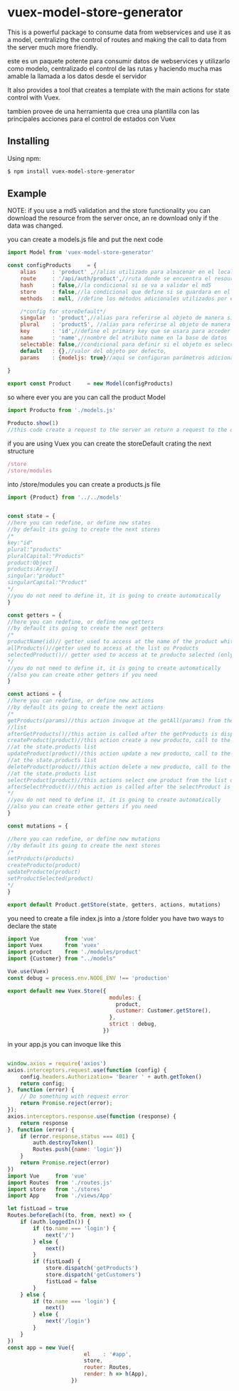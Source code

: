# vuex-model-store-generator
This is a powerful package to consume data from webservices and use it as a model, centralizing the control of routes and
 making the call to data from the server much more friendly.

este es un paquete potente para consumir datos de webservices y utilizarlo como modelo, centralizado el control de las 
rutas y haciendo mucha mas amable la llamada a los datos desde el servidor

It also provides a tool that creates a template with the main actions for state control with Vuex.

tambien provee de una herramienta que crea una plantilla con las principales acciones para el control de estados con Vuex

## Installing

Using npm:

```bash
$ npm install vuex-model-store-generator
```


## Example
NOTE: if you use a md5 validation and the store functionality you can download the resource from the server once,
an re download only if the data was changed.

you can create a models.js file and put the next code

```js
import Model from 'vuex-model-store-generator'

const configProducts     = {
    alias     : 'product' ,//alias utilizado para almacenar en el localstorage
    route     : '/api/auth/product',//ruta donde se encuentra el resource
    hash      : false,//la condicional si se va a validar el md5
    store     : false,//la condicional que define si se guardara en el localstorage
    methods   : null, //define los métodos adicionales utilizados por el modelo

    /*config for storeDefault*/
    singular  : 'product',//alias para referirse al objeto de manera singular
    plural    : 'productS', //alias para referirse al objeto de manera plural
    key       : 'id',//define el primary key que se usara para acceder al objeto
    name      : 'name',//nombre del atributo name en la base de datos
    selectable: false,//condicional para definir si el objeto es seleccionable
    default   : {},//valor del objeto por defecto,
    params    : {modeljs: true}//aquí se configuran parámetros adicionales a enviar en los request excepto DELETE
   
}

export const Product     = new Model(configProducts)
```

so where ever you are you can call the product Model

```js
import Producto from './models.js'

Producto.show(1)
//this code create a request to the server an return a request to the objet whit the id Nr 1
```

if you are using Vuex you can create the storeDefault
crating the next structure
```js
/store
/store/modules
```
into /store/modules you can create a products.js file
```js
import {Product} from '../../models'


const state = {
//here you can redefine, or define new states
//by default its going to create the next stores
/*
key:"id"
plural:"products"
pluralCapital:"Products"
product:Object
products:Array[]
singular:"product"
singularCapital:"Product"
*/
//you do not need to define it, it is going to create automatically 
}

const getters = {
//here you can redefine, or define new getters
//by default its going to create the next getters
/*
productName(id)// getter used to access at the name of the product whit the id
allProducts()//getter used to access at the list os Products
selectedProduct()// getter used to access at te producto selected (only if is selectable)
*/
//you do not need to define it, it is going to create automatically 
//also you can create other getters if you need
}

const actions = {
//here you can redefine, or define new actions
//by default its going to create the next actions
/*
getProducts(params)//this action invoque at the getAll(params) from the model an store the response into a state.products 
//list
afterGetProducts()//this action is called after the getProducts is dispatched, you yo can redefine it if you need
createProduct(product)//this action create a new producto, call to the create(product) from the model and add the response 
//at the state.products list
updateProduct(product)//this action update a new producto, call to the update(product) from the model and add the response 
//at the state.products list
deleteProduct(product)//this action delete a new producto, call to the delete(product) from the model and add the response 
//at the state.products list
selectProduct(product)//this actions select one product from the list of products an put tha value into a state.product
afterSelectProduct()//this action is called after the selectProduct is dispatched, you yo can redefine it if you need
*/
//you do not need to define it, it is going to create automatically 
//also you can create other getters if you need
}

const mutations = {

//here you can redefine, or define new mutations
//by default its going to create the next stores
/*
setProducts(products)
createProducto(product)
updateProducto(product)
setProductSelected(product)
*/
}

export default Product.getStore(state, getters, actions, mutations)

```
you need to create a file index.js into a /store folder you have two ways to declare the state

````js
import Vue        from 'vue'
import Vuex       from 'vuex'
import product    from './modules/product'
import {Customer} from "../models"

Vue.use(Vuex)
const debug = process.env.NODE_ENV !== 'production'

export default new Vuex.Store({
                                modules: {
                                  product,
                                  customer: Customer.getStore(),
                                },
                                strict : debug,
                              })
````
in your app.js you can invoque like this
````js

window.axios = require('axios')
axios.interceptors.request.use(function (config) {
    config.headers.Authorization= 'Bearer ' + auth.getToken()
    return config;
}, function (error) {
    // Do something with request error
    return Promise.reject(error);
});
axios.interceptors.response.use(function (response) {
    return response
}, function (error) {
    if (error.response.status === 401) {
        auth.destroyToken()
        Routes.push({name: 'login'})
    }
    return Promise.reject(error)
})
import Vue     from 'vue'
import Routes  from './routes.js'
import store   from './stores'
import App     from './views/App'

let fistLoad = true
Routes.beforeEach((to, from, next) => {
    if (auth.loggedIn()) {
        if (to.name === 'login') {
            next('/')
        } else {
            next()
        }
        if (fistLoad) {
            store.dispatch('getProducts')
            store.dispatch('getCustomers')
            fistLoad = false
        }
    } else {
        if (to.name === 'login') {
            next()
        } else {
            next('/login')
        }
    }
})
const app = new Vue({
                        el    : '#app',
                        store,
                        router: Routes,
                        render: h => h(App),
                    })
````
